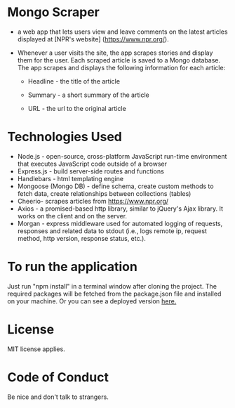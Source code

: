 # Mongo Scraper

* a web app that lets users view and leave comments on the latest articles displayed at [NPR's website] (https://www.npr.org/). 

* Whenever a user visits the site, the app scrapes stories and display them for the user. Each scraped article is saved to a Mongo  database. The app scrapes and displays the following information for each article:

   * Headline - the title of the article

   * Summary - a short summary of the article

   * URL - the url to the original article

# Technologies Used
* Node.js - open-source, cross-platform JavaScript run-time environment that executes JavaScript code outside of a browser
* Express.js - build server-side routes and functions
* Handlebars - html templating engine
* Mongoose (Mongo DB) - define schema, create custom methods to fetch data, create relationships between collections (tables)
* Cheerio- scrapes articles from https://www.npr.org/
* Axios - a promised-based http library, similar to jQuery's Ajax library. It works on the client and on the server.
* Morgan - express middleware used for automated logging of requests, responses and related data to stdout (i.e., logs remote ip, request method, http version, response status, etc.). 

# To run the application
Just run "npm install" in a terminal window after cloning the project. The required packages will be fetched from the package.json file and installed on your machine. Or you can see a deployed version [here.](https://thawing-island-65565.herokuapp.com/)

# License
MIT license applies.

# Code of Conduct
Be nice and don't talk to strangers.
